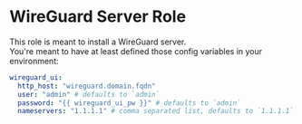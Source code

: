 # WireGuard Server Role

This role is meant to install a WireGuard server.  
You're meant to have at least defined those config variables in your environment:

```yaml
wireguard_ui:
  http_host: "wireguard.domain.fqdn"
  user: "admin" # defaults to `admin`
  password: "{{ wireguard_ui_pw }}" # defaults to `admin`
  nameservers: "1.1.1.1" # comma separated list, defaults to `1.1.1.1`
```

